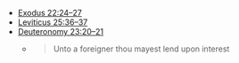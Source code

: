 <base target="_blank">

- [Exodus 22:24–27](https://mechon-mamre.org/p/pt/pt0222.htm#25)
- [Leviticus 25:36–37](https://mechon-mamre.org/p/pt/pt0325.htm#36)
- [Deuteronomy 23:20–21](https://mechon-mamre.org/p/pt/pt0523.htm#20)
    - > Unto a foreigner thou mayest lend upon interest
